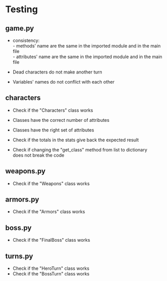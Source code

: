 # Testing

## game.py
- consistency:  
        - methods' name are the same in the imported module and in the main file  
        - attributes' name are the same in the imported module and in the main file

- Dead characters do not make another turn

- Variables' names do not conflict with each other


## characters
- Check if the "Characters" class works

- Classes have the correct number of attributes

- Classes have the right set of attributes

- Check if the totals in the stats give back the expected result

- Check if changing the "get_class" method from list to dictionary  
  does not break the code


## weapons.py
- Check if the "Weapons" class works

## armors.py
- Check if the "Armors" class works

## boss.py
- Check if the "FinalBoss" class works

## turns.py
- Check if the "HeroTurn" class works
- Check if the "BossTurn" class works
